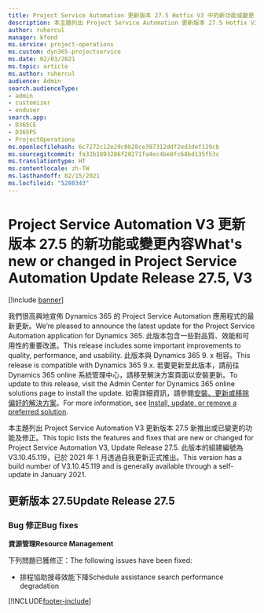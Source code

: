 ```yaml
---
title: Project Service Automation 更新版本 27.5 Hotfix V3 中的新功能或變更
description: 本主題列出 Project Service Automation 更新版本 27.5 Hotfix V3 提供的功能和修正。
author: ruhercul
manager: kfend
ms.service: project-operations
ms.custom: dyn365-projectservice
ms.date: 02/03/2021
ms.topic: article
ms.author: ruhercul
audience: Admin
search.audienceType:
- admin
- customizer
- enduser
search.app:
- D365CE
- D365PS
- ProjectOperations
ms.openlocfilehash: 6c7272c12e29c0b28ce397312ddf2ed3def129cb
ms.sourcegitcommit: fa32b1893286f20271fa4ec4be8fc68bd135f53c
ms.translationtype: HT
ms.contentlocale: zh-TW
ms.lasthandoff: 02/15/2021
ms.locfileid: "5280343"
---
```

# <a name="whats-new-or-changed-in-project-service-automation-update-release-275-v3"></a><span data-ttu-id="1f729-103">Project Service Automation V3 更新版本 27.5 的新功能或變更內容</span><span class="sxs-lookup"><span data-stu-id="1f729-103">What's new or changed in Project Service Automation Update Release 27.5, V3</span></span>

[!include [banner](../includes/psa-now-project-operations.md)]

<span data-ttu-id="1f729-104">我們很高興地宣佈 Dynamics 365 的 Project Service Automation 應用程式的最新更新。</span><span class="sxs-lookup"><span data-stu-id="1f729-104">We’re pleased to announce the latest update for the Project Service Automation application for Dynamics 365.</span></span> <span data-ttu-id="1f729-105">此版本包含一些對品質、效能和可用性的重要改進。</span><span class="sxs-lookup"><span data-stu-id="1f729-105">This release includes some important improvements to quality, performance, and usability.</span></span> <span data-ttu-id="1f729-106">此版本與 Dynamics 365 9. x 相容。</span><span class="sxs-lookup"><span data-stu-id="1f729-106">This release is compatible with Dynamics 365 9.x.</span></span> <span data-ttu-id="1f729-107">若要更新至此版本，請前往 Dynamics 365 online 系統管理中心，請移至解決方案頁面以安裝更新。</span><span class="sxs-lookup"><span data-stu-id="1f729-107">To update to this release, visit the Admin Center for Dynamics 365 online solutions page to install the update.</span></span> <span data-ttu-id="1f729-108">如需詳細資訊，請參閱[安裝、更新或移除偏好的解決方案](https://docs.microsoft.com/power-platform/admin/install-remove-preferred-solution)。</span><span class="sxs-lookup"><span data-stu-id="1f729-108">For more information, see [Install, update, or remove a preferred solution](https://docs.microsoft.com/power-platform/admin/install-remove-preferred-solution).</span></span>

<span data-ttu-id="1f729-109">本主題列出 Project Service Automation V3 更新版本 27.5 新推出或已變更的功能及修正。</span><span class="sxs-lookup"><span data-stu-id="1f729-109">This topic lists the features and fixes that are new or changed for Project Service Automation V3, Update Release 27.5.</span></span> <span data-ttu-id="1f729-110">此版本的組建編號為 V3.10.45.119，已於 2021 年 1 月透過自我更新正式推出。</span><span class="sxs-lookup"><span data-stu-id="1f729-110">This version has a build number of V3.10.45.119 and is generally available through a self-update in January 2021.</span></span>

## <a name="update-release-275"></a><span data-ttu-id="1f729-111">更新版本 27.5</span><span class="sxs-lookup"><span data-stu-id="1f729-111">Update Release 27.5</span></span>

### <a name="bug-fixes"></a><span data-ttu-id="1f729-112">Bug 修正</span><span class="sxs-lookup"><span data-stu-id="1f729-112">Bug fixes</span></span>


<span data-ttu-id="1f729-113">**資源管理**</span><span class="sxs-lookup"><span data-stu-id="1f729-113">**Resource Management**</span></span>

<span data-ttu-id="1f729-114">下列問題已獲修正：</span><span class="sxs-lookup"><span data-stu-id="1f729-114">The following issues have been fixed:</span></span>

- <span data-ttu-id="1f729-115">排程協助搜尋效能下降</span><span class="sxs-lookup"><span data-stu-id="1f729-115">Schedule assistance search performance degradation</span></span>


[!INCLUDE[footer-include](../includes/footer-banner.md)]